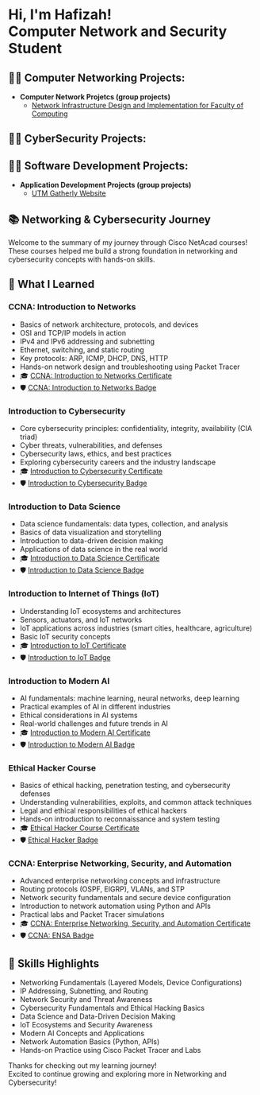 <h1>Hi, I'm Hafizah! <br>Computer Network and Security Student</h1>
 
<h2>👨‍💻 Computer Networking Projects:</h2>

- <b>Computer Network Projetcs (group projects)</b>
  - [Network Infrastructure Design and Implementation for Faculty of Computing](https://github.com/hafizahjafri/ComputerNetworkProject)

<h2>👨‍💻 CyberSecurity Projects:</h2>

<h2>👨‍💻 Software Development Projects:</h2>

- <b>Application Development Projects (group projects)</b>
  - [UTM Gatherly Website](https://github.com/hafizahjafri/ApplicationDevelopmentProject.git)

<h2>📚 Networking & Cybersecurity Journey</h2>

Welcome to the summary of my journey through Cisco NetAcad courses!  
These courses helped me build a strong foundation in networking and cybersecurity concepts with hands-on skills.

## 🚀 What I Learned

### CCNA: Introduction to Networks
- Basics of network architecture, protocols, and devices
- OSI and TCP/IP models in action
- IPv4 and IPv6 addressing and subnetting
- Ethernet, switching, and static routing
- Key protocols: ARP, ICMP, DHCP, DNS, HTTP
- Hands-on network design and troubleshooting using Packet Tracer
- 🎓 [CCNA: Introduction to Networks Certificate](https://github.com/hafizahjafri/Certificates-Badges/blob/main/Certificates/introduction%20to%20networks.pdf)  
- 🛡️ [CCNA: Introduction to Networks Badge](#)
  
### Introduction to Cybersecurity
- Core cybersecurity principles: confidentiality, integrity, availability (CIA triad)
- Cyber threats, vulnerabilities, and defenses
- Cybersecurity laws, ethics, and best practices
- Exploring cybersecurity careers and the industry landscape
- 🎓 [Introduction to Cybersecurity Certificate](https://github.com/hafizahjafri/Certificates-Badges/blob/main/Certificates/introduction%20to%20cybersecurity.pdf)  
- 🛡️ [Introduction to Cybersecurity Badge](#)
  
### Introduction to Data Science
- Data science fundamentals: data types, collection, and analysis
- Basics of data visualization and storytelling
- Introduction to data-driven decision making
- Applications of data science in the real world
- 🎓 [Introduction to Data Science Certificate](https://github.com/hafizahjafri/Certificates-Badges/blob/main/Certificates/introduction%20to%20data%20science.pdf)  
- 🛡️ [Introduction to Data Science Badge](#)
  
### Introduction to Internet of Things (IoT)
- Understanding IoT ecosystems and architectures
- Sensors, actuators, and IoT networks
- IoT applications across industries (smart cities, healthcare, agriculture)
- Basic IoT security concepts
- 🎓 [Introduction to IoT Certificate](https://github.com/hafizahjafri/Certificates-Badges/blob/main/Certificates/introduction%20to%20IoT%20and%20digital%20transformation.pdf)  
- 🛡️ [Introduction to IoT Badge](#)
  
### Introduction to Modern AI
- AI fundamentals: machine learning, neural networks, deep learning
- Practical examples of AI in different industries
- Ethical considerations in AI systems
- Real-world challenges and future trends in AI
- 🎓 [Introduction to Modern AI Certificate](https://github.com/hafizahjafri/Certificates-Badges/blob/main/Certificates/introduction%20to%20modern%20AI.pdf)  
- 🛡️ [Introduction to Modern AI Badge](#)
  
### Ethical Hacker Course
- Basics of ethical hacking, penetration testing, and cybersecurity defenses
- Understanding vulnerabilities, exploits, and common attack techniques
- Legal and ethical responsibilities of ethical hackers
- Hands-on introduction to reconnaissance and system testing
- 🎓 [Ethical Hacker Course Certificate](https://github.com/hafizahjafri/Certificates-Badges/blob/main/Certificates/ethical%20attacker.pdf)  
- 🛡️ [Ethical Hacker Badge](#)
  
### CCNA: Enterprise Networking, Security, and Automation
- Advanced enterprise networking concepts and infrastructure
- Routing protocols (OSPF, EIGRP), VLANs, and STP
- Network security fundamentals and secure device configuration
- Introduction to network automation using Python and APIs
- Practical labs and Packet Tracer simulations
- 🎓 [CCNA: Enterprise Networking, Security, and Automation Certificate](https://github.com/hafizahjafri/Certificates-Badges/blob/main/Certificates/_certificate_hafizahjafri19-gmail-com_927eefca-97d8-45a4-a4ec-8b9b6bc750b8.pdf)  
- 🛡️ [CCNA: ENSA Badge](#)

## 🎯 Skills Highlights

- Networking Fundamentals (Layered Models, Device Configurations)
- IP Addressing, Subnetting, and Routing
- Network Security and Threat Awareness
- Cybersecurity Fundamentals and Ethical Hacking Basics
- Data Science and Data-Driven Decision Making
- IoT Ecosystems and Security Awareness
- Modern AI Concepts and Applications
- Network Automation Basics (Python, APIs)
- Hands-on Practice using Cisco Packet Tracer and Labs

Thanks for checking out my learning journey!  
Excited to continue growing and exploring more in Networking and Cybersecurity!




<!--
**joshmadakor1/joshmadakor1** is a ✨ _special_ ✨ repository because its `README.md` (this file) appears on your GitHub profile.

Here are some ideas to get you started:

- 🔭 I’m currently working on ...
- 🌱 I’m currently learning ...
- 👯 I’m looking to collaborate on ...
- 🤔 I’m looking for help with ...
- 💬 Ask me about ...
- 📫 How to reach me: ...
- 😄 Pronouns: ...
- ⚡ Fun fact: ...
-->
